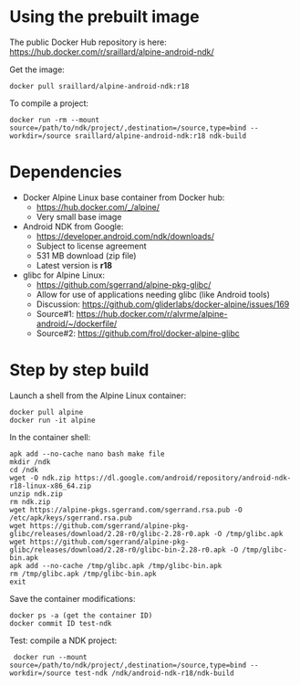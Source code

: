 Using the prebuilt image
========================

The public Docker Hub repository is here:
https://hub.docker.com/r/sraillard/alpine-android-ndk/

Get the image:
```
docker pull sraillard/alpine-android-ndk:r18
```

To compile a project:
```
docker run -rm --mount source=/path/to/ndk/project/,destination=/source,type=bind --workdir=/source sraillard/alpine-android-ndk:r18 ndk-build
```

Dependencies
============

* Docker Alpine Linux base container from Docker hub:
  - https://hub.docker.com/_/alpine/
  - Very small base image
* Android NDK from Google:
  - https://developer.android.com/ndk/downloads/
  - Subject to license agreement
  - 531 MB download (zip file)
  - Latest version is **r18**
* glibc for Alpine Linux:
  - https://github.com/sgerrand/alpine-pkg-glibc/
  - Allow for use of applications needing glibc (like Android tools)
  - Discussion: https://github.com/gliderlabs/docker-alpine/issues/169
  - Source#1: https://hub.docker.com/r/alvrme/alpine-android/~/dockerfile/
  - Source#2: https://github.com/frol/docker-alpine-glibc

Step by step build
==================

Launch a shell from the Alpine Linux container:
```
docker pull alpine
docker run -it alpine
```

In the container shell:
```
apk add --no-cache nano bash make file
mkdir /ndk
cd /ndk
wget -O ndk.zip https://dl.google.com/android/repository/android-ndk-r18-linux-x86_64.zip
unzip ndk.zip
rm ndk.zip
wget https://alpine-pkgs.sgerrand.com/sgerrand.rsa.pub -O /etc/apk/keys/sgerrand.rsa.pub
wget https://github.com/sgerrand/alpine-pkg-glibc/releases/download/2.28-r0/glibc-2.28-r0.apk -O /tmp/glibc.apk
wget https://github.com/sgerrand/alpine-pkg-glibc/releases/download/2.28-r0/glibc-bin-2.28-r0.apk -O /tmp/glibc-bin.apk
apk add --no-cache /tmp/glibc.apk /tmp/glibc-bin.apk
rm /tmp/glibc.apk /tmp/glibc-bin.apk
exit
```

Save the container modifications:
```
docker ps -a (get the container ID)
docker commit ID test-ndk
```

Test: compile a NDK project:
```
 docker run --mount source=/path/to/ndk/project/,destination=/source,type=bind --workdir=/source test-ndk /ndk/android-ndk-r18/ndk-build
```

